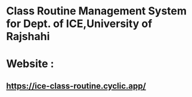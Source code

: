 # Class Routine Management System for Dept. of ICE,University of Rajshahi

 # Website : 
 ## https://ice-class-routine.cyclic.app/
